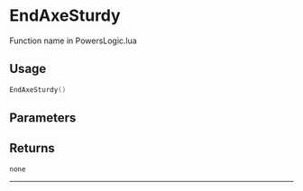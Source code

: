 # EndAxeSturdy
Function name in PowersLogic.lua
## Usage
```lua
EndAxeSturdy()
```
## Parameters

## Returns
`none`

---
